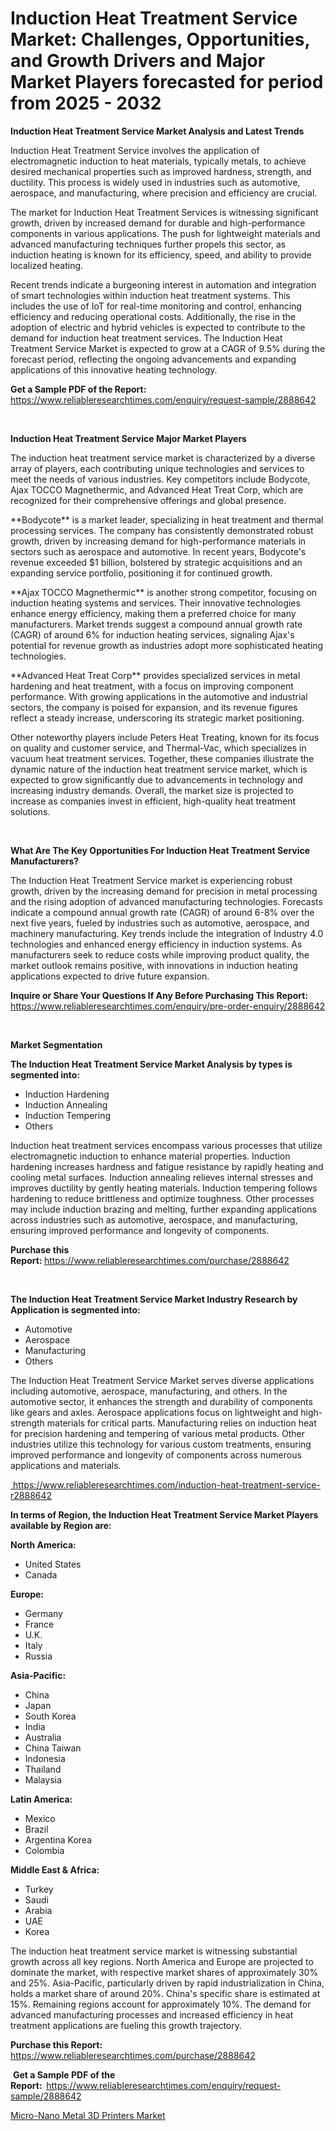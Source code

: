 <p><h1>Induction Heat Treatment Service Market: Challenges, Opportunities, and Growth Drivers and Major Market Players forecasted for period from 2025 - 2032</h1></p><p><strong>Induction Heat Treatment Service Market Analysis and Latest Trends</strong></p>
<p><p>Induction Heat Treatment Service involves the application of electromagnetic induction to heat materials, typically metals, to achieve desired mechanical properties such as improved hardness, strength, and ductility. This process is widely used in industries such as automotive, aerospace, and manufacturing, where precision and efficiency are crucial. </p><p>The market for Induction Heat Treatment Services is witnessing significant growth, driven by increased demand for durable and high-performance components in various applications. The push for lightweight materials and advanced manufacturing techniques further propels this sector, as induction heating is known for its efficiency, speed, and ability to provide localized heating.</p><p>Recent trends indicate a burgeoning interest in automation and integration of smart technologies within induction heat treatment systems. This includes the use of IoT for real-time monitoring and control, enhancing efficiency and reducing operational costs. Additionally, the rise in the adoption of electric and hybrid vehicles is expected to contribute to the demand for induction heat treatment services. The Induction Heat Treatment Service Market is expected to grow at a CAGR of 9.5% during the forecast period, reflecting the ongoing advancements and expanding applications of this innovative heating technology.</p></p>
<p><strong>Get a Sample PDF of the Report:&nbsp;</strong> <a href="https://www.reliableresearchtimes.com/enquiry/request-sample/2888642?utm_campaign=2009&utm_medium=2&utm_source=Github&utm_content=ia&utm_term=14032025&utm_id=induction-heat-treatment-service">https://www.reliableresearchtimes.com/enquiry/request-sample/2888642</a></p>
<p>&nbsp;</p>
<p><strong>Induction Heat Treatment Service Major Market Players</strong></p>
<p><p>The induction heat treatment service market is characterized by a diverse array of players, each contributing unique technologies and services to meet the needs of various industries. Key competitors include Bodycote, Ajax TOCCO Magnethermic, and Advanced Heat Treat Corp, which are recognized for their comprehensive offerings and global presence.</p><p>**Bodycote** is a market leader, specializing in heat treatment and thermal processing services. The company has consistently demonstrated robust growth, driven by increasing demand for high-performance materials in sectors such as aerospace and automotive. In recent years, Bodycote's revenue exceeded $1 billion, bolstered by strategic acquisitions and an expanding service portfolio, positioning it for continued growth.</p><p>**Ajax TOCCO Magnethermic** is another strong competitor, focusing on induction heating systems and services. Their innovative technologies enhance energy efficiency, making them a preferred choice for many manufacturers. Market trends suggest a compound annual growth rate (CAGR) of around 6% for induction heating services, signaling Ajax's potential for revenue growth as industries adopt more sophisticated heating technologies.</p><p>**Advanced Heat Treat Corp** provides specialized services in metal hardening and heat treatment, with a focus on improving component performance. With growing applications in the automotive and industrial sectors, the company is poised for expansion, and its revenue figures reflect a steady increase, underscoring its strategic market positioning.</p><p>Other noteworthy players include Peters Heat Treating, known for its focus on quality and customer service, and Thermal-Vac, which specializes in vacuum heat treatment services. Together, these companies illustrate the dynamic nature of the induction heat treatment service market, which is expected to grow significantly due to advancements in technology and increasing industry demands. Overall, the market size is projected to increase as companies invest in efficient, high-quality heat treatment solutions.</p></p>
<p>&nbsp;</p>
<p><strong>What Are The Key Opportunities For Induction Heat Treatment Service Manufacturers?</strong></p>
<p><p>The Induction Heat Treatment Service market is experiencing robust growth, driven by the increasing demand for precision in metal processing and the rising adoption of advanced manufacturing technologies. Forecasts indicate a compound annual growth rate (CAGR) of around 6-8% over the next five years, fueled by industries such as automotive, aerospace, and machinery manufacturing. Key trends include the integration of Industry 4.0 technologies and enhanced energy efficiency in induction systems. As manufacturers seek to reduce costs while improving product quality, the market outlook remains positive, with innovations in induction heating applications expected to drive future expansion.</p></p>
<p><strong>Inquire or Share Your Questions If Any Before Purchasing This Report:</strong> <a href="https://www.reliableresearchtimes.com/enquiry/pre-order-enquiry/2888642?utm_campaign=2009&utm_medium=2&utm_source=Github&utm_content=ia&utm_term=14032025&utm_id=induction-heat-treatment-service">https://www.reliableresearchtimes.com/enquiry/pre-order-enquiry/2888642</a></p>
<p>&nbsp;</p>
<p><strong>Market Segmentation</strong></p>
<p><strong>The Induction Heat Treatment Service Market Analysis by types is segmented into:</strong></p>
<p><ul><li>Induction Hardening</li><li>Induction Annealing</li><li>Induction Tempering</li><li>Others</li></ul></p>
<p><p>Induction heat treatment services encompass various processes that utilize electromagnetic induction to enhance material properties. Induction hardening increases hardness and fatigue resistance by rapidly heating and cooling metal surfaces. Induction annealing relieves internal stresses and improves ductility by gently heating materials. Induction tempering follows hardening to reduce brittleness and optimize toughness. Other processes may include induction brazing and melting, further expanding applications across industries such as automotive, aerospace, and manufacturing, ensuring improved performance and longevity of components.</p></p>
<p><strong>Purchase this Report:&nbsp;</strong><a href="https://www.reliableresearchtimes.com/purchase/2888642?utm_campaign=2009&utm_medium=2&utm_source=Github&utm_content=ia&utm_term=14032025&utm_id=induction-heat-treatment-service">https://www.reliableresearchtimes.com/purchase/2888642</a></p>
<p>&nbsp;</p>
<p><strong>The Induction Heat Treatment Service Market Industry Research by Application is segmented into:</strong></p>
<p><ul><li>Automotive</li><li>Aerospace</li><li>Manufacturing</li><li>Others</li></ul></p>
<p><p>The Induction Heat Treatment Service Market serves diverse applications including automotive, aerospace, manufacturing, and others. In the automotive sector, it enhances the strength and durability of components like gears and axles. Aerospace applications focus on lightweight and high-strength materials for critical parts. Manufacturing relies on induction heat for precision hardening and tempering of various metal products. Other industries utilize this technology for various custom treatments, ensuring improved performance and longevity of components across numerous applications and materials.</p></p>
<p><a href="https://www.reliableresearchtimes.com/induction-heat-treatment-service-r2888642?utm_campaign=2009&utm_medium=2&utm_source=Github&utm_content=ia&utm_term=14032025&utm_id=induction-heat-treatment-service">&nbsp;https://www.reliableresearchtimes.com/induction-heat-treatment-service-r2888642</a></p>
<p><strong>In terms of Region, the Induction Heat Treatment Service Market Players available by Region are:</strong></p>
<p>
    <p> <strong> North America: </strong>
        <ul>
            <li>United States</li>
            <li>Canada</li>
        </ul>
        </p> 
    <p> <strong> Europe: </strong>
        <ul>
            <li>Germany</li>
            <li>France</li>
            <li>U.K.</li>
            <li>Italy</li>
            <li>Russia</li>
        </ul>
        </p> 
    <p> <strong> Asia-Pacific: </strong>
        <ul>
            <li>China</li>
            <li>Japan</li>
            <li>South Korea</li>
            <li>India</li>
            <li>Australia</li>
            <li>China Taiwan</li>
            <li>Indonesia</li>
            <li>Thailand</li>
            <li>Malaysia</li>
        </ul>
        </p> 
    <p> <strong> Latin America: </strong>
        <ul>
            <li>Mexico</li>
            <li>Brazil</li>
            <li>Argentina Korea</li>
            <li>Colombia</li>
        </ul>
        </p> 
    <p> <strong> Middle East & Africa: </strong>
        <ul>
            <li>Turkey</li>
            <li>Saudi</li>
            <li>Arabia</li>
            <li>UAE</li>
            <li>Korea</li>
        </ul>
    </p>
    </p>
<p><p>The induction heat treatment service market is witnessing substantial growth across all key regions. North America and Europe are projected to dominate the market, with respective market shares of approximately 30% and 25%. Asia-Pacific, particularly driven by rapid industrialization in China, holds a market share of around 20%. China's specific share is estimated at 15%. Remaining regions account for approximately 10%. The demand for advanced manufacturing processes and increased efficiency in heat treatment applications are fueling this growth trajectory.</p></p>
<p><strong>Purchase this Report: </strong><a href="https://www.reliableresearchtimes.com/purchase/2888642?utm_campaign=2009&utm_medium=2&utm_source=Github&utm_content=ia&utm_term=14032025&utm_id=induction-heat-treatment-service">https://www.reliableresearchtimes.com/purchase/2888642</a></p>
<p>&nbsp;<strong>Get a Sample PDF of the Report:&nbsp;&nbsp;</strong><a href="https://www.reliableresearchtimes.com/enquiry/request-sample/2888642?utm_campaign=2009&utm_medium=2&utm_source=Github&utm_content=ia&utm_term=14032025&utm_id=induction-heat-treatment-service">https://www.reliableresearchtimes.com/enquiry/request-sample/2888642</a></p>
<p><strong></strong></p>
<p><p><a href="https://github.com/hgf64gh/Market-Research-Report-List-1/blob/main/micro-nano-metal-3d-printers-market.md?utm_campaign=2009&utm_medium=2&utm_source=Github&utm_content=ia&utm_term=14032025&utm_id=induction-heat-treatment-service">Micro-Nano Metal 3D Printers Market</a></p></p>